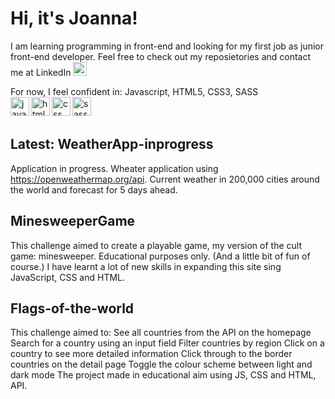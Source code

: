 # Hi, it's Joanna! 

I am learning programming in front-end and looking for my first job as junior front-end developer. 
Feel free to check out my reposietories and contact me at LinkedIn  [<img alt="joannaignasiak | LinkedIn" width="22px" src="https://cdn.jsdelivr.net/npm/simple-icons@v3/icons/linkedin.svg" />][linkedin]
<br />

For now, I feel confident in: Javascript, HTML5, CSS3, SASS<br>
<img align="left" alt="javascript"  width="30px" src="https://img.icons8.com/color/48/000000/javascript-logo-1.png"/>
<img align="left" alt="html5" width="30px" src="https://img.icons8.com/color/48/000000/html-5.png"/>
<img align="left" alt="css" width="30px" src="https://img.icons8.com/color/48/000000/css3.png"/>
<img align="left" alt="sass" width="30px" src="http://logo-load.com/uploads/posts/2016-08/sass-logo.png"/>
<br />
<br />


## Latest: WeatherApp-inprogress
Application in progress. Wheater application using https://openweathermap.org/api. Current weather in 200,000 cities around the world and forecast for 5 days ahead.<br />

## MinesweeperGame
This challenge aimed to create a playable game, my version of the cult game: minesweeper. Educational purposes only. (And a little bit of fun of course.) 
I have learnt a lot of new skills in expanding this site sing JavaScript, CSS and HTML.<br />

## Flags-of-the-world
This challenge aimed to:
See all countries from the API on the homepage
Search for a country using an input field
Filter countries by region
Click on a country to see more detailed information
Click through to the border countries on the detail page
Toggle the colour scheme between light and dark mode
The project made in educational aim using JS, CSS and HTML, API.



[linkedin]: https://www.linkedin.com/in/joanna-ignasiak/

